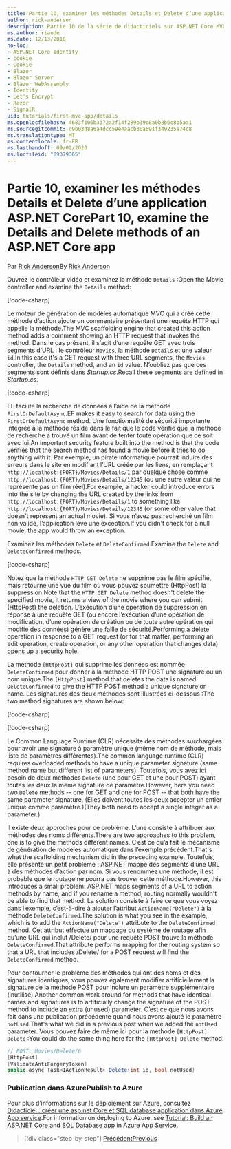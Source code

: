 ```yaml
---
title: Partie 10, examiner les méthodes Details et Delete d’une application ASP.NET Core
author: rick-anderson
description: Partie 10 de la série de didacticiels sur ASP.NET Core MVC.
ms.author: riande
ms.date: 12/13/2018
no-loc:
- ASP.NET Core Identity
- cookie
- Cookie
- Blazor
- Blazor Server
- Blazor WebAssembly
- Identity
- Let's Encrypt
- Razor
- SignalR
uid: tutorials/first-mvc-app/details
ms.openlocfilehash: 4683f106b3372a2f14f289b39c8a0b8b6c8b5aa1
ms.sourcegitcommit: c9b03d8a6a4dcc59e4aacb30a691f349235a74c8
ms.translationtype: MT
ms.contentlocale: fr-FR
ms.lasthandoff: 09/02/2020
ms.locfileid: "89379365"
---
```

# <a name="part-10-examine-the-details-and-delete-methods-of-an-aspnet-core-app"></a><span data-ttu-id="52a49-103">Partie 10, examiner les méthodes Details et Delete d’une application ASP.NET Core</span><span class="sxs-lookup"><span data-stu-id="52a49-103">Part 10, examine the Details and Delete methods of an ASP.NET Core app</span></span>

<span data-ttu-id="52a49-104">Par [Rick Anderson](https://twitter.com/RickAndMSFT)</span><span class="sxs-lookup"><span data-stu-id="52a49-104">By [Rick Anderson](https://twitter.com/RickAndMSFT)</span></span>

<span data-ttu-id="52a49-105">Ouvrez le contrôleur vidéo et examinez la méthode `Details` :</span><span class="sxs-lookup"><span data-stu-id="52a49-105">Open the Movie controller and examine the `Details` method:</span></span>

[!code-csharp[](start-mvc/sample/MvcMovie22/Controllers/MoviesController.cs?name=snippet_details)]

<span data-ttu-id="52a49-106">Le moteur de génération de modèles automatique MVC qui a créé cette méthode d’action ajoute un commentaire présentant une requête HTTP qui appelle la méthode.</span><span class="sxs-lookup"><span data-stu-id="52a49-106">The MVC scaffolding engine that created this action method adds a comment showing an HTTP request that invokes the method.</span></span> <span data-ttu-id="52a49-107">Dans le cas présent, il s’agit d’une requête GET avec trois segments d’URL : le contrôleur `Movies`, la méthode `Details` et une valeur `id`.</span><span class="sxs-lookup"><span data-stu-id="52a49-107">In this case it's a GET request with three URL segments, the `Movies` controller, the `Details` method, and an `id` value.</span></span> <span data-ttu-id="52a49-108">N’oubliez pas que ces segments sont définis dans *Startup.cs*.</span><span class="sxs-lookup"><span data-stu-id="52a49-108">Recall these segments are defined in *Startup.cs*.</span></span>

[!code-csharp[](start-mvc/sample/MvcMovie3/Startup.cs?highlight=5&name=snippet_1)]

<span data-ttu-id="52a49-109">EF facilite la recherche de données à l’aide de la méthode `FirstOrDefaultAsync`.</span><span class="sxs-lookup"><span data-stu-id="52a49-109">EF makes it easy to search for data using the `FirstOrDefaultAsync` method.</span></span> <span data-ttu-id="52a49-110">Une fonctionnalité de sécurité importante intégrée à la méthode réside dans le fait que le code vérifie que la méthode de recherche a trouvé un film avant de tenter toute opération que ce soit avec lui.</span><span class="sxs-lookup"><span data-stu-id="52a49-110">An important security feature built into the method is that the code verifies that the search method has found a movie before it tries to do anything with it.</span></span> <span data-ttu-id="52a49-111">Par exemple, un pirate informatique pourrait induire des erreurs dans le site en modifiant l’URL créée par les liens, en remplaçant `http://localhost:{PORT}/Movies/Details/1` par quelque chose comme `http://localhost:{PORT}/Movies/Details/12345` (ou une autre valeur qui ne représente pas un film réel).</span><span class="sxs-lookup"><span data-stu-id="52a49-111">For example, a hacker could introduce errors into the site by changing the URL created by the links from `http://localhost:{PORT}/Movies/Details/1` to something like  `http://localhost:{PORT}/Movies/Details/12345` (or some other value that doesn't represent an actual movie).</span></span> <span data-ttu-id="52a49-112">Si vous n’avez pas recherché un film non valide, l’application lève une exception.</span><span class="sxs-lookup"><span data-stu-id="52a49-112">If you didn't check for a null movie, the app would throw an exception.</span></span>

<span data-ttu-id="52a49-113">Examinez les méthodes `Delete` et `DeleteConfirmed`.</span><span class="sxs-lookup"><span data-stu-id="52a49-113">Examine the `Delete` and `DeleteConfirmed` methods.</span></span>

[!code-csharp[](start-mvc/sample/MvcMovie22/Controllers/MoviesController.cs?name=snippet_delete)]

<span data-ttu-id="52a49-114">Notez que la méthode `HTTP GET Delete` ne supprime pas le film spécifié, mais retourne une vue du film où vous pouvez soumettre (HttpPost) la suppression.</span><span class="sxs-lookup"><span data-stu-id="52a49-114">Note that the `HTTP GET Delete` method doesn't delete the specified movie, it returns a view of the movie where you can submit (HttpPost) the deletion.</span></span> <span data-ttu-id="52a49-115">L’exécution d’une opération de suppression en réponse à une requête GET (ou encore l’exécution d’une opération de modification, d’une opération de création ou de toute autre opération qui modifie des données) génère une faille de sécurité.</span><span class="sxs-lookup"><span data-stu-id="52a49-115">Performing a delete operation in response to a GET request (or for that matter, performing an edit operation, create operation, or any other operation that changes data) opens up a security hole.</span></span>

<span data-ttu-id="52a49-116">La méthode `[HttpPost]` qui supprime les données est nommée `DeleteConfirmed` pour donner à la méthode HTTP POST une signature ou un nom unique.</span><span class="sxs-lookup"><span data-stu-id="52a49-116">The `[HttpPost]` method that deletes the data is named `DeleteConfirmed` to give the HTTP POST method a unique signature or name.</span></span> <span data-ttu-id="52a49-117">Les signatures des deux méthodes sont illustrées ci-dessous :</span><span class="sxs-lookup"><span data-stu-id="52a49-117">The two method signatures are shown below:</span></span>

[!code-csharp[](start-mvc/sample/MvcMovie/Controllers/MoviesController.cs?name=snippet_delete2)]

[!code-csharp[](start-mvc/sample/MvcMovie/Controllers/MoviesController.cs?name=snippet_delete3)]

<span data-ttu-id="52a49-118">Le Common Language Runtime (CLR) nécessite des méthodes surchargées pour avoir une signature à paramètre unique (même nom de méthode, mais liste de paramètres différentes).</span><span class="sxs-lookup"><span data-stu-id="52a49-118">The common language runtime (CLR) requires overloaded methods to have a unique parameter signature (same method name but different list of parameters).</span></span> <span data-ttu-id="52a49-119">Toutefois, vous avez ici besoin de deux méthodes `Delete` (une pour GET et une pour POST) ayant toutes les deux la même signature de paramètre.</span><span class="sxs-lookup"><span data-stu-id="52a49-119">However, here you need two `Delete` methods -- one for GET and one for POST -- that both have the same parameter signature.</span></span> <span data-ttu-id="52a49-120">(Elles doivent toutes les deux accepter un entier unique comme paramètre.)</span><span class="sxs-lookup"><span data-stu-id="52a49-120">(They both need to accept a single integer as a parameter.)</span></span>

<span data-ttu-id="52a49-121">Il existe deux approches pour ce problème. L’une consiste à attribuer aux méthodes des noms différents.</span><span class="sxs-lookup"><span data-stu-id="52a49-121">There are two approaches to this problem, one is to give the methods different names.</span></span> <span data-ttu-id="52a49-122">C’est ce qu’a fait le mécanisme de génération de modèles automatique dans l’exemple précédent.</span><span class="sxs-lookup"><span data-stu-id="52a49-122">That's what the scaffolding mechanism did in the preceding example.</span></span> <span data-ttu-id="52a49-123">Toutefois, elle présente un petit problème : ASP.NET mappe des segments d’une URL à des méthodes d’action par nom. Si vous renommez une méthode, il est probable que le routage ne pourra pas trouver cette méthode.</span><span class="sxs-lookup"><span data-stu-id="52a49-123">However, this introduces a small problem: ASP.NET maps segments of a URL to action methods by name, and if you rename a method, routing normally wouldn't be able to find that method.</span></span> <span data-ttu-id="52a49-124">La solution consiste à faire ce que vous voyez dans l’exemple, c’est-à-dire à ajouter l’attribut `ActionName("Delete")` à la méthode `DeleteConfirmed`.</span><span class="sxs-lookup"><span data-stu-id="52a49-124">The solution is what you see in the example, which is to add the `ActionName("Delete")` attribute to the `DeleteConfirmed` method.</span></span> <span data-ttu-id="52a49-125">Cet attribut effectue un mappage du système de routage afin qu’une URL qui inclut /Delete/ pour une requête POST trouve la méthode `DeleteConfirmed`.</span><span class="sxs-lookup"><span data-stu-id="52a49-125">That attribute performs mapping for the routing system so that a URL that includes /Delete/ for a POST request will find the `DeleteConfirmed` method.</span></span>

<span data-ttu-id="52a49-126">Pour contourner le problème des méthodes qui ont des noms et des signatures identiques, vous pouvez également modifier artificiellement la signature de la méthode POST pour inclure un paramètre supplémentaire (inutilisé).</span><span class="sxs-lookup"><span data-stu-id="52a49-126">Another common work around for methods that have identical names and signatures is to artificially change the signature of the POST method to include an extra (unused) parameter.</span></span> <span data-ttu-id="52a49-127">C’est ce que nous avons fait dans une publication précédente quand nous avons ajouté le paramètre `notUsed`.</span><span class="sxs-lookup"><span data-stu-id="52a49-127">That's what we did in a previous post when we added the `notUsed` parameter.</span></span> <span data-ttu-id="52a49-128">Vous pouvez faire de même ici pour la méthode `[HttpPost] Delete` :</span><span class="sxs-lookup"><span data-stu-id="52a49-128">You could do the same thing here for the `[HttpPost] Delete` method:</span></span>

```csharp
// POST: Movies/Delete/6
[HttpPost]
[ValidateAntiForgeryToken]
public async Task<IActionResult> Delete(int id, bool notUsed)
```

### <a name="publish-to-azure"></a><span data-ttu-id="52a49-129">Publication dans Azure</span><span class="sxs-lookup"><span data-stu-id="52a49-129">Publish to Azure</span></span>

<span data-ttu-id="52a49-130">Pour plus d’informations sur le déploiement sur Azure, consultez [Didacticiel : créer une asp.net Core et SQL database application dans Azure App service](/azure/app-service/tutorial-dotnetcore-sqldb-app).</span><span class="sxs-lookup"><span data-stu-id="52a49-130">For information on deploying to Azure, see [Tutorial: Build an ASP.NET Core and SQL Database app in Azure App Service](/azure/app-service/tutorial-dotnetcore-sqldb-app).</span></span>

> [!div class="step-by-step"]
> [<span data-ttu-id="52a49-131">Précédent</span><span class="sxs-lookup"><span data-stu-id="52a49-131">Previous</span></span>](validation.md)

